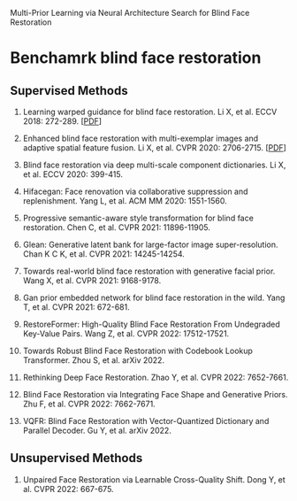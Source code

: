 Multi-Prior Learning via Neural Architecture Search for Blind Face Restoration
# Benchamrk blind face restoration
## Supervised Methods
1. Learning warped guidance for blind face restoration. Li X, et al. ECCV 2018: 272-289. [[PDF](http://openaccess.thecvf.com/content_ECCV_2018/html/Xiaoming_Li_Learning_Warped_Guidance_ECCV_2018_paper.html)]

2. Enhanced blind face restoration with multi-exemplar images and adaptive spatial feature fusion. Li X, et al. CVPR 2020: 2706-2715. [[PDF](https://openaccess.thecvf.com/content_CVPR_2020/html/Li_Enhanced_Blind_Face_Restoration_With_Multi-Exemplar_Images_and_Adaptive_Spatial_CVPR_2020_paper.html)]

3. Blind face restoration via deep multi-scale component dictionaries. Li X, et al. ECCV 2020: 399-415.

4. Hifacegan: Face renovation via collaborative suppression and replenishment. Yang L, et al. ACM MM 2020: 1551-1560.

5. Progressive semantic-aware style transformation for blind face restoration. Chen C, et al. CVPR 2021: 11896-11905.

6. Glean: Generative latent bank for large-factor image super-resolution. Chan K C K, et al. CVPR 2021: 14245-14254.

7. Towards real-world blind face restoration with generative facial prior. Wang X, et al. CVPR 2021: 9168-9178.

8. Gan prior embedded network for blind face restoration in the wild. Yang T, et al. CVPR 2021: 672-681.

9. RestoreFormer: High-Quality Blind Face Restoration From Undegraded Key-Value Pairs. Wang Z, et al. CVPR 2022: 17512-17521.

10. Towards Robust Blind Face Restoration with Codebook Lookup Transformer. Zhou S, et al. arXiv 2022.

11. Rethinking Deep Face Restoration. Zhao Y, et al. CVPR 2022: 7652-7661.

12. Blind Face Restoration via Integrating Face Shape and Generative Priors. Zhu F, et al. CVPR 2022: 7662-7671.

13. VQFR: Blind Face Restoration with Vector-Quantized Dictionary and Parallel Decoder. Gu Y, et al. arXiv 2022.

## Unsupervised Methods

1. Unpaired Face Restoration via Learnable Cross-Quality Shift. Dong Y, et al. CVPR 2022: 667-675.

